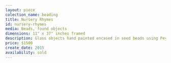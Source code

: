 ```yaml
---
layout: piece
colection_name: beading
title: Nursery Rhymes
id: nursery-rhymes
media: Beads, found objects
dimensions: 11" x 37" inches framed
description: Glass objects hand painted encased in seed beads using Peyote, floated on mat board in shadow box with mat in maple frame 2" deep stitch.
price: $1500
create_date: 2015
availability: sold
---
```

